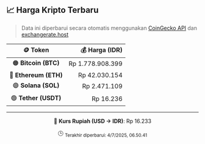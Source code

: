 

<!-- HARGA_KRIPTO -->
## 📈 Harga Kripto Terbaru

> Data ini diperbarui secara otomatis menggunakan [CoinGecko API](https://www.coingecko.com/) dan [exchangerate.host](https://exchangerate.host/)

<div align="center">

| 🪙 Token | 💰 Harga (IDR) |
|:------:|---------------:|
| 🟠 **Bitcoin (BTC)**   | Rp 1.778.908.399 |
| 🔵 **Ethereum (ETH)**  | Rp 42.030.154 |
| 🟣 **Solana (SOL)**    | Rp 2.471.109 |
| 🟢 **Tether (USDT)**   | Rp 16.236 |

---

💱 **Kurs Rupiah (USD → IDR)**: Rp 16.233

🕒 <sub>Terakhir diperbarui: 4/7/2025, 06.50.41</sub>

</div>
<!-- /HARGA_KRIPTO -->